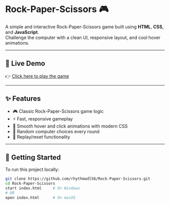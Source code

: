 # Rock-Paper-Scissors 🎮

A simple and interactive Rock-Paper-Scissors game built using **HTML**, **CSS**, and **JavaScript**.  
Challenge the computer with a clean UI, responsive layout, and cool hover animations.

---

## 🔗 Live Demo

👉 [Click here to play the game]([https://your-deployment-link.com](https://rockpaperandscissorbyradl.netlify.app/))  

---

## ✨ Features

- 🎮 Classic Rock-Paper-Scissors game logic
- ⚡ Fast, responsive gameplay
- 🎨 Smooth hover and click animations with modern CSS
- 🧠 Random computer choices every round
- 🔁 Replay/reset functionality

---

## 🚀 Getting Started

To run this project locally:

```bash
git clone https://github.com/rhythmadl56/Rock-Paper-Scissors.git
cd Rock-Paper-Scissors
start index.html     # On Windows
# OR
open index.html      # On macOS
